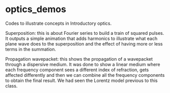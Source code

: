 # optics_demos
Codes to illustrate concepts in Introductory optics. 

Superposition: this is about Fourier series to build a train of squared pulses. It outputs a simple animation that adds harmonics to illustrate what each plane wave does to the superposition and the effect of having more or less terms in the summation. 

Propagation wavepacket: this shows the propagation of a wavepacket through a dispersive medium. It was done to show a linear medium where each frequency component sees a different index of refraction, gets affected differently and then we can combine all the frequency components to obtain the final result. We had seen the Lorentz model previous to this class. 
